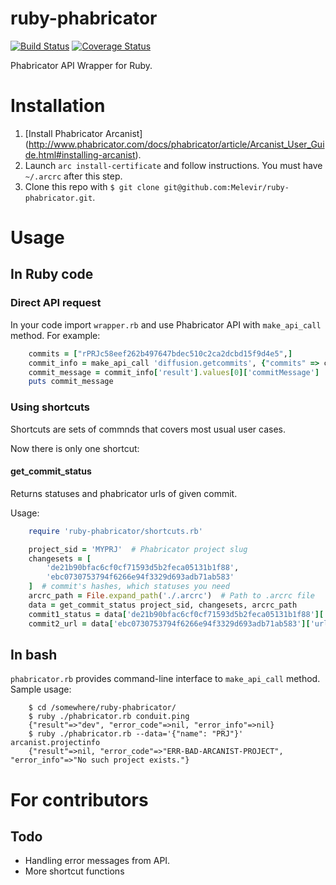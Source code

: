 ruby-phabricator
================

[![Build Status](https://travis-ci.org/Melevir/ruby-phabricator.png)](https://travis-ci.org/Melevir/ruby-phabricator)
[![Coverage Status](https://coveralls.io/repos/Melevir/ruby-phabricator/badge.png?branch=master)](https://coveralls.io/r/Melevir/ruby-phabricator)

Phabricator API Wrapper for Ruby.

# Installation

1. [Install Phabricator Arcanist] (http://www.phabricator.com/docs/phabricator/article/Arcanist_User_Guide.html#installing-arcanist).
2. Launch `arc install-certificate` and follow instructions. You must have `~/.arcrc` after this step.
3. Clone this repo with `$ git clone git@github.com:Melevir/ruby-phabricator.git`.

# Usage

## In Ruby code

### Direct API request

In your code import `wrapper.rb` and use Phabricator API with `make_api_call` method. For example:
```ruby
    commits = ["rPRJc58eef262b497647bdec510c2ca2dcbd15f9d4e5",]
    commit_info = make_api_call 'diffusion.getcommits', {"commits" => commits}
    commit_message = commit_info['result'].values[0]['commitMessage']
    puts commit_message
```

### Using shortcuts

Shortcuts are sets of commnds that covers most usual user cases.

Now there is only one shortcut:

#### get_commit_status

Returns statuses and phabricator urls of given commit.

Usage:
```ruby
    require 'ruby-phabricator/shortcuts.rb'

    project_sid = 'MYPRJ'  # Phabricator project slug
    changesets = [
        'de21b90bfac6cf0cf71593d5b2feca05131b1f88', 
        'ebc0730753794f6266e94f3329d693adb71ab583'
    ]  # commit's hashes, which statuses you need
    arcrc_path = File.expand_path('./.arcrc')  # Path to .arcrc file
    data = get_commit_status project_sid, changesets, arcrc_path
    commit1_status = data['de21b90bfac6cf0cf71593d5b2feca05131b1f88']['status']  # string representation of commit's status, e.g. 'accepted' or 'concerned'
    commit2_url = data['ebc0730753794f6266e94f3329d693adb71ab583']['url']  # url to phabricator's page of the commit
```

## In bash

`phabricator.rb` provides command-line interface to `make_api_call` method. Sample usage:
```
    $ cd /somewhere/ruby-phabricator/
    $ ruby ./phabricator.rb conduit.ping
    {"result"=>"dev", "error_code"=>nil, "error_info"=>nil}
    $ ruby ./phabricator.rb --data='{"name": "PRJ"}' arcanist.projectinfo
    {"result"=>nil, "error_code"=>"ERR-BAD-ARCANIST-PROJECT", "error_info"=>"No such project exists."}
```

# For contributors

## Todo

* Handling error messages from API.
* More shortcut functions
